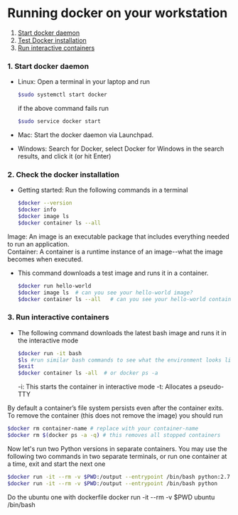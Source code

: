 # Running docker on your workstation

1. [Start docker daemon](#start-docker)
2. [Test Docker installation](#check-docker)
3. [Run interactive containers](#run-interactive)

### <a name="start-docker"></a> 1. Start docker daemon

* Linux: Open a terminal in your laptop and run

    ```sh
    $sudo systemctl start docker
    ```
    if the above command fails run 
    ```sh
    $sudo service docker start
    ```
* Mac: Start the docker daemon via Launchpad.

* Windows: Search for Docker, select Docker for Windows in the search results, and click it (or hit Enter)
 
  
### <a name="check-docker"></a> 2. Check the docker installation

* Getting started: Run the following commands in a terminal 

    ```sh
    $docker --version
    $docker info
    $docker image ls
    $docker container ls --all
    ```

Image: An image  is an executable package that includes everything needed to run an application.    
Container: A container is a runtime instance of an image--what the image becomes when executed. 

* This command downloads a test image and runs it in a container. 


    ```sh
    $docker run hello-world
    $docker image ls  # can you see your hello-world image?
    $docker container ls --all   # can you see your hello-world container?
    ```  
    
### <a name="run-interactive"></a> 3. Run interactive containers

* The following command downloads the latest bash image and runs it in the interactive mode

   ```sh
   $docker run -it bash
   $ls #run similar bash commands to see what the environment looks like
   $exit
   $docker container ls -all  # or docker ps -a
   ```
   -i: This starts the container in interactive mode
   -t: Allocates a pseudo-TTY
   
By default a container’s file system persists even after the container exits. To remove the container (this does not remove the image) you should run

   ```sh
   $docker rm container-name # replace with your container-name
   $docker rm $(docker ps -a -q) # this removes all stopped containers
   ```
   
Now let's run two Python versions in separate containers. You may use the following two commands in two separate terminals, or 
run one container at a time, exit and start the next one

   ```sh
   $docker run -it --rm -v $PWD:/output --entrypoint /bin/bash python:2.7
   $docker run -it --rm -v $PWD:/output --entrypoint /bin/bash python
   ```
   
   Do the ubuntu one with dockerfile
   docker run -it --rm -v $PWD ubuntu /bin/bash
 
<!---#http://www.scmgalaxy.com/tutorials/location-of-dockers-images-in-all-operating-systems/>

